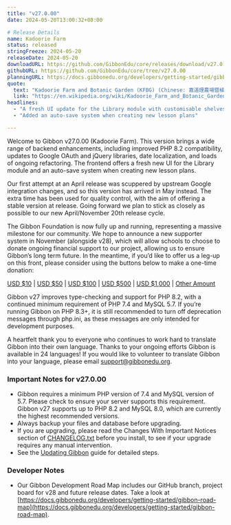 ```yaml
---
title: "v27.0.00"
date: 2024-05-20T13:00:32+08:00

# Release Details
name: Kadoorie Farm
status: released
stringFreeze: 2024-05-20
releaseDate: 2024-05-20
downloadURL: https://github.com/GibbonEdu/core/releases/download/v27.0.00/GibbonEduCore-InstallBundle.zip
githubURL: https://github.com/GibbonEdu/core/tree/v27.0.00
planningURL: https://docs.gibbonedu.org/developers/getting-started/gibbon-road-map/
quote:
  text: "Kadoorie Farm and Botanic Garden (KFBG) (Chinese: 嘉道理農場暨植物園), was originally set up to aid poor farmers in the New Territories in Hong Kong. It later shifted its focus to promote biodiversity conservation in Hong Kong and south China, and greater environmental awareness. It is located near Pak Ngau Shek, encompassing Kwun Yam Shan in the central New Territories; The Farm was built in a valley with streams, woodlands and terraces in 1956 by the Kadoorie Agricultural Aid Association. Now it is managed to integrate nature conservation, including a rescue and rehabilitation programme for native animals, along with holistic education and practices in support of a transition to sustainable living."
  link: "https://en.wikipedia.org/wiki/Kadoorie_Farm_and_Botanic_Garden"
headlines:
  - "A fresh UI update for the Library module with customisable shelves"
  - "Added an auto-save system when creating new lesson plans"

---
```


Welcome to Gibbon v27.0.00 (Kadoorie Farm). This version brings a wide range of backend enhancements, including improved PHP 8.2 compatibility, updates to Google OAuth and jQuery libraries, date localization, and loads of ongoing refactoring. The frontend offers a fresh new UI for the Library module and an auto-save system when creating new lesson plans.

Our first attempt at an April release was scuppered by upstream Google integration changes, and so this version has arrived in May instead. The extra time has been used for quality control, with the aim of offering a stable version at release. Going forward we plan to stick as closely as possible to our new April/November 20th release cycle.

The Gibbon Foundation is now fully up and running, representing a massive milestone for our community. We hope to announce a new supporter system in November (alongside v28), which will allow schools to choose to donate ongoing financial support to our project, allowing us to ensure Gibbon’s long term future. In the meantime, if you’d like to offer us a leg-up on this front, please consider using the buttons below to make a one-time donation:

[USD $10](https://www.paypal.com/paypalme/gibbonedu/10) | [USD $50](https://www.paypal.com/paypalme/gibbonedu/50) | [USD $100](https://www.paypal.com/paypalme/gibbonedu/100) | [USD $500](https://www.paypal.com/paypalme/gibbonedu/10https://www.paypal.com/paypalme/gibbonedu/500) | [USD $1,000](https://www.paypal.com/paypalme/gibbonedu/1000) | [Other Amount](https://www.paypal.com/paypalme/gibbonedu)

Gibbon v27 improves type-checking and support for PHP 8.2, with a continued minimum requirement of PHP 7.4 and MySQL 5.7. If you’re running Gibbon on PHP 8.3+, it is still recommended to turn off deprecation messages through php.ini, as these messages are only intended for development purposes.

A heartfelt thank you to everyone who continues to work hard to translate Gibbon into their own language. Thanks to your ongoing efforts Gibbon is available in 24 languages! If you would like to volunteer to translate Gibbon into your language, please email [support@gibbonedu.org](mailto:support@gibbonedu.org).

### Important Notes for v27.0.00

- Gibbon requires a minimum PHP version of 7.4 and MySQL version of 5.7. Please check to ensure your server supports this requirement. Gibbon v27 supports up to PHP 8.2 and MySQL 8.0, which are currently the highest recommended versions.
- Always backup your files and database before upgrading.
- If you are upgrading, please read the Changes With Important Notices section of [CHANGELOG.txt](https://github.com/GibbonEdu/core/blob/v27.0.00/CHANGELOG.txt) before you install, to see if your upgrade requires any manual intervention.
- See the [Updating Gibbon](https://docs.gibbonedu.org/administrators/getting-started/updating-gibbon/) guide for detailed steps.

### Developer Notes

- Our Gibbon Development Road Map includes our GitHub branch, project board for v28 and future release dates. Take a look at [https://docs.gibbonedu.org/developers/getting-started/gibbon-road-map](https://docs.gibbonedu.org/developers/getting-started/gibbon-road-map).

